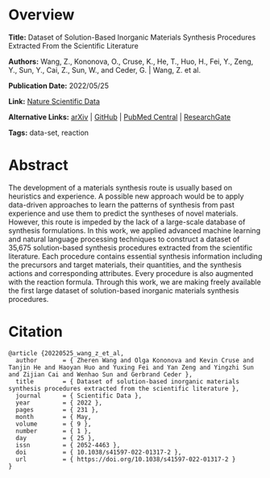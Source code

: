 # Overview
**Title:**
Dataset of Solution-Based Inorganic Materials Synthesis Procedures Extracted From the Scientific Literature

**Authors:**
Wang, Z., Kononova, O., Cruse, K., He, T., Huo, H., Fei, Y., Zeng, Y., Sun, Y., Cai, Z., Sun, W., and Ceder, G. |
Wang, Z. et al.

**Publication Date:**
2022/05/25

**Link:**
[Nature Scientific Data](https://www.nature.com/articles/s41597-022-01317-2)

**Alternative Links:**
[arXiv](https://arxiv.org/abs/2111.10874) |
[GitHub](https://github.com/CederGroupHub/text-mined-solution-synthesis_public) |
[PubMed Central](https://pmc.ncbi.nlm.nih.gov/articles/PMC9132903) |
[ResearchGate](https://www.researchgate.net/publication/360837368_Dataset_of_solution-based_inorganic_materials_synthesis_procedures_extracted_from_the_scientific_literature)

**Tags:**
data-set, reaction


# Abstract
The development of a materials synthesis route is usually based on heuristics and experience.
A possible new approach would be to apply data-driven approaches to learn the patterns of synthesis from past experience and use them to predict the syntheses of novel materials.
However, this route is impeded by the lack of a large-scale database of synthesis formulations.
In this work, we applied advanced machine learning and natural language processing techniques to construct a dataset of 35,675 solution-based synthesis procedures extracted from the scientific literature.
Each procedure contains essential synthesis information including the precursors and target materials, their quantities, and the synthesis actions and corresponding attributes.
Every procedure is also augmented with the reaction formula.
Through this work, we are making freely available the first large dataset of solution-based inorganic materials synthesis procedures.


# Citation
```
@article {20220525_wang_z_et_al,
  author       = { Zheren Wang and Olga Kononova and Kevin Cruse and Tanjin He and Haoyan Huo and Yuxing Fei and Yan Zeng and Yingzhi Sun and Zijian Cai and Wenhao Sun and Gerbrand Ceder },
  title        = { Dataset of solution-based inorganic materials synthesis procedures extracted from the scientific literature },
  journal      = { Scientific Data },
  year         = { 2022 },
  pages        = { 231 },
  month        = { May,
  volume       = { 9 },
  number       = { 1 },
  day          = { 25 },
  issn         = { 2052-4463 },
  doi          = { 10.1038/s41597-022-01317-2 },
  url          = { https://doi.org/10.1038/s41597-022-01317-2 }
}
```
